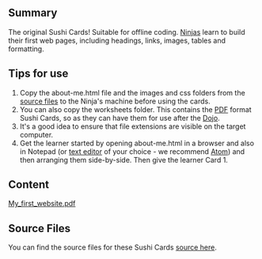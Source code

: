 ## Summary

 The original Sushi Cards\! Suitable for offline coding.
[Ninjas](Ninjas.md) learn to build their first web pages,
including headings, links, images, tables and formatting. 

## Tips for use

1.  Copy the about-me.html file and the images and css folders from the
    [source
    files](https://drive.google.com/a/coderdojo.com/file/d/0B3fF-SL4F7i7NFF3RThaRFQ1X0k/view?usp=sharing)
    to the Ninja's machine before using the cards.
2.  You can also copy the worksheets folder. This contains the
    [PDF](PDF.md) format Sushi Cards,
    so as they can have them for use after the [Dojo](Dojo.md).
3.  It's a good idea to ensure that file extensions are visible on the
    target computer.
4.  Get the learner started by opening about-me.html in a browser and
    also in Notepad (or [text editor](Text_Editors.md) of your
    choice - we recommend [Atom](https://atom.io/)) and then arranging
    them side-by-side. Then give the learner Card 1.

## Content

[My_first_website.pdf](../files/My_first_website.pdf)

## Source Files

You can find the source files for these Sushi Cards [source
here](https://drive.google.com/a/coderdojo.com/file/d/0B3fF-SL4F7i7NFF3RThaRFQ1X0k/view?usp=sharing).
